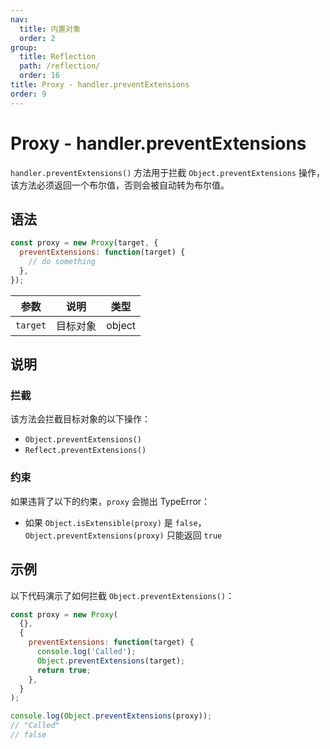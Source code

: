 ```yaml
---
nav:
  title: 内置对象
  order: 2
group:
  title: Reflection
  path: /reflection/
  order: 16
title: Proxy - handler.preventExtensions
order: 9
---
```


# Proxy - handler.preventExtensions

`handler.preventExtensions()` 方法用于拦截 `Object.preventExtensions` 操作，该方法必须返回一个布尔值，否则会被自动转为布尔值。

## 语法

```js
const proxy = new Proxy(target, {
  preventExtensions: function(target) {
    // do something
  },
});
```

| 参数     | 说明     | 类型   |
| -------- | -------- | ------ |
| `target` | 目标对象 | object |

## 说明

### 拦截

该方法会拦截目标对象的以下操作：

- `Object.preventExtensions()`
- `Reflect.preventExtensions()`

### 约束

如果违背了以下的约束，`proxy` 会抛出 TypeError：

- 如果 `Object.isExtensible(proxy)` 是 `false`，`Object.preventExtensions(proxy)` 只能返回 `true`

## 示例

以下代码演示了如何拦截 `Object.preventExtensions()`：

```js
const proxy = new Proxy(
  {},
  {
    preventExtensions: function(target) {
      console.log('Called');
      Object.preventExtensions(target);
      return true;
    },
  }
);

console.log(Object.preventExtensions(proxy));
// "Called"
// false
```
